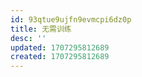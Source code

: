 ```yaml
---
id: 93qtue9ujfn9evmcpi6dz0p
title: 无需训练
desc: ''
updated: 1707295812689
created: 1707295812689
---
```

